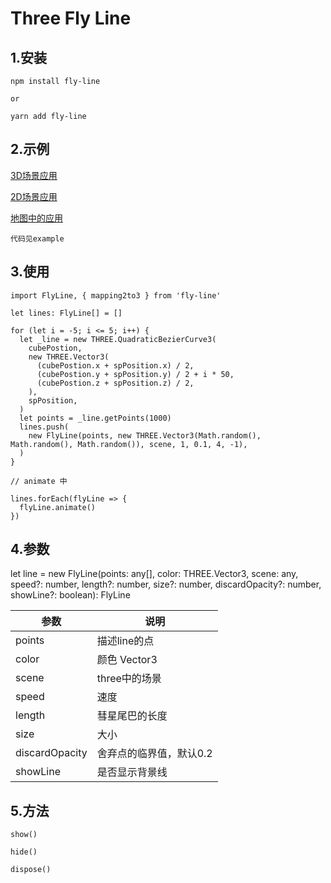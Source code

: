 # Three Fly Line
## 1.安装
`npm install fly-line`

`or`

`yarn add fly-line`

## 2.示例
[3D场景应用](http://localhost:1234/#/3d)

[2D场景应用](http://localhost:1234/#/2d)

[地图中的应用](http://localhost:1234/#/map)

`代码见example`

## 3.使用
```
import FlyLine, { mapping2to3 } from 'fly-line'

let lines: FlyLine[] = []

for (let i = -5; i <= 5; i++) {
  let _line = new THREE.QuadraticBezierCurve3(
    cubePostion,
    new THREE.Vector3(
      (cubePostion.x + spPosition.x) / 2,
      (cubePostion.y + spPosition.y) / 2 + i * 50,
      (cubePostion.z + spPosition.z) / 2,
    ),
    spPosition,
  )
  let points = _line.getPoints(1000)
  lines.push(
    new FlyLine(points, new THREE.Vector3(Math.random(), Math.random(), Math.random()), scene, 1, 0.1, 4, -1),
  )
}

// animate 中

lines.forEach(flyLine => {
  flyLine.animate()
})

```

## 4.参数
let line = new FlyLine(points: any[], color: THREE.Vector3, scene: any, speed?: number, length?: number, size?: number, discardOpacity?: number, showLine?: boolean): FlyLine

| 参数    | 说明  | 
|  ----  | ----  | 
| points  | 描述line的点 |
| color  | 颜色 Vector3 | 
| scene  | three中的场景 | 
| speed  | 速度 | 
| length  | 彗星尾巴的长度 | 
| size | 大小 |
| discardOpacity | 舍弃点的临界值，默认0.2 |
| showLine | 是否显示背景线 |

## 5.方法
`show()`

`hide()`

`dispose()`

